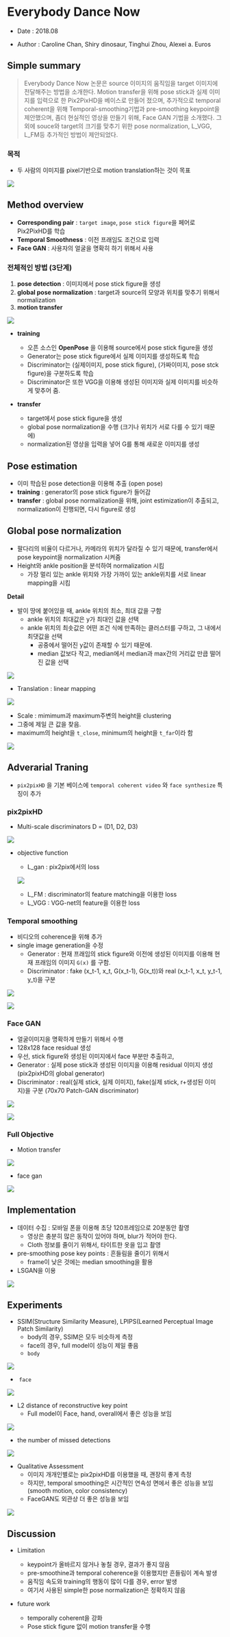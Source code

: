 # Everybody Dance Now

- Date : 2018.08

- Author : Caroline Chan, Shiry dinosaur, Tinghui Zhou, Alexei a. Euros



## Simple summary

>Everybody Dance Now 논문은 source 이미지의 움직임을 target 이미지에 전달해주는 방법을 소개한다. Motion transfer을 위해 pose stick과 실제 이미지를 입력으로 한 Pix2PixHD을 베이스로 만들어 졌으며, 추가적으로 temporal coherent을 위해 Temporal-smoothing기법과 pre-smoothing keypoint을 제안했으며, 좀더 현실적인 영상을 만들기 위해, Face GAN 기법을 소개했다. 그 외에 souce와 target의 크기를 맞추기 위한 pose normalization, L_VGG, L_FM등 추가적인 방법이 제안되었다. 



### 목적

- 두 사람의 이미지를 pixel기반으로 motion translation하는 것이 목표

![](../../images/ebn_19.png)



## Method overview

- **Corresponding pair** : `target image`, `pose stick figure`을 페어로 Pix2PixHD를 학습
- **Temporal Smoothness** : 이전 프래임도 조건으로 입력
- **Face GAN** : 사용자의 얼굴을 명확히 하기 위해서 사용



### 전체적인 방법 (3단계)

1. **pose detection** : 이미지에서 pose stick figure을 생성
2. **global pose normalization** : target과 source의 모양과 위치를 맞추기 위해서 normalization
3. **motion transfer**

![](../../images/ebn_1.png)



- **training**
  - 오픈 소스인 **OpenPose** 을 이용해 source에서 pose stick figure을 생성
  - Generator는 pose stick figure에서 실제 이미지를 생성하도록 학습
  - Discriminator는 (실제이미지, pose stick figure), (가짜이미지, pose stck figure)을 구분하도록 학습
  - Discriminator은 또한 VGG을 이용해 생성된 이미지와 실제 이미지를 비슷하게 맞추어 줌.



- **transfer**
  - target에서 pose stick figure을 생성
  - global pose normalization을 수행 (크기나 위치가 서로 다를 수 있기 때문에)
  - normalization된 영상을 입력을 넣어 G를 통해 새로운 이미지를 생성



## Pose estimation

- 이미 학습된 pose detection을 이용해 추출 (open pose)
- **training** : generator의 pose stick figure가 들어감
- **transfer** : global pose normalization을 위해, joint estimization이 추출되고, normalization이 진행되면, 다시 figure로 생성



## Global pose normalization

- 팔다리의 비율이 다르거나, 카메라의 위치가 달라질 수 있기 때문에, transfer에서 pose keypoint을 normalization 시켜줌
- Height와 ankle position을 분석하여 normalization 시킴
  - 가장 멀리 있는 ankle 위치와 가장 가까이 있는 ankle위치를 서로 linear mapping을 시킴



**Detail**

- 발이 땅에 붙어있을 때, ankle 위치의 최소, 최대 값을 구함
  - ankle 위치의 최대값은 y가 최대인 값을 선택
  - ankle 위치의 최솟값은 어떤 조건 식에 만족하는 클러스터를 구하고, 그 내에서 최댓값을 선택
    - 공중에서 떨어진 y값이 존재할 수 있기 때문에.
    - median 값보다 작고, median에서 median과 max간의 거리값 만큽 떨어진 값을 선택

![](../../images/ebn_15.png)





- Translation : linear mapping

![](../../images/ebn_18.png)



- Scale : mimimum과 maximum주변의 height을 clustering
- 그중에 제일 큰 값을 찾음.  
- maximum의 height을 `t_close`, minimum의 height을 `t_far`이라 함

![](../../images/ebn_17.png)



## Adverarial Traning

- `pix2pixHD` 을 기본 베이스에 `temporal coherent video` 와 `face synthesize` 특징이 추가



### pix2pixHD

- Multi-scale discriminators D = (D1, D2, D3)

![](../../images/ebn_2.png)



- objective function 

  - L_gan : pix2pix에서의 loss

  ![](../../images/ebn_3.png)

  - L_FM : discriminator의 feature matching을 이용한 loss
  - L_VGG : VGG-net의 feature을 이용한 loss



### Temporal smoothing

- 비디오의 coherence을 위해 추가
- single image generation을 수정
  - Generator : 현재 프래임의 stick figure와 이전에 생성된 이미지를 이용해 현재 프래임의 이미지 `G(x)` 를 구함.
  - Discriminator : fake (x_t-1, x_t, G(x_t-1), G(x_t))와 real (x_t-1, x_t, y_t-1, y_t)을 구분

![](../../images/ebn_5.png)

![](../../images/ebn_4.png)





### Face GAN

- 얼굴이미지을 명확하게 만들기 위해서 수행
- 128x128 face residual 생성
- 우선, stick figure와 생성된 이미지에서 face 부분만 추출하고,
- Generator : 실제 pose stick과 생성된 이미지을 이용해 residual 이미지 생성 (pix2pixHD의 global generator)
- Discriminator : real(실제 stick, 실제 이미지), fake(실제 stick, r+생성된 이미지)을 구분 (70x70 Patch-GAN discriminator)

![](../../images/ebn_6.png)

![](../../images/ebn_7.png)



### Full Objective

- Motion transfer

![](../../images/ebn_8.png)

- face gan

![](../../images/ebn_9.png)



## Implementation

- 데이터 수집 : 모바일 폰을 이용해 초당 120프레임으로 20분동안 촬영
  - 영상은 충분히 많은 동작이 있어야 하며, blur가 적어야 한다.
  - Cloth 정보를 줄이기 위해서, 타이트한 옷을 입고 촬영
- pre-smoothing pose key points : 흔들림을 줄이기 위해서 
  - frame이 낮은 것에는 median smoothing을 활용
- LSGAN을 이용

![](../../images/ebn_16.png)



## Experiments

- SSIM(Structure Similarity Measure), LPIPS(Learned Perceptual Image Patch Similarity)
  - body의 경우, SSIM은 모두 비슷하게 측정
  - face의 경우, full model이 성능이 제일 좋음
  - `body`

![](../../images/ebn_10.png)



- ​	`face`

![](../../images/ebn_11.png)



- L2 distance of reconstructive key point
  - Full model이 Face, hand, overall에서 좋은 성능을 보임

![](../../images/ebn_12.png)



- the number of missed detections

![](../../images/ebn_13.png)



- Qualitative Assessment
  - 이미지 개개인별로는 pix2pixHD를 이용했을 때, 괜장히 좋게 측정
  - 하지만, temporal smoothing은 시간적인 연속성 면에서 좋은 성능을 보임 (smooth motion, color consistency)
  - FaceGAN도 외관상 더 좋은 성능을 보임

![](../../images/ebn_14.png)



## Discussion

- Limitation

  - keypoint가 올바르지 않거나 놓칠 경우, 결과가 좋지 않음
  - pre-smoothine과 temporal coherence을 이용했지만 흔들림이 계속 발생
  - 움직임 속도와 training의 행동이 많이 다를 경우, error 발생
  - 여기서 사용된 simple한 pose normalization은 정확하지 않음

- future work

  - temporally coherent을 강화
  - Pose stick figure 없이 motion transfer을 수행